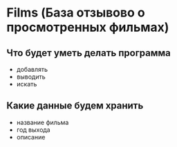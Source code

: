 ﻿# Films (База отзывово о просмотренных фильмах)

## Что будет уметь делать программа

- добавлять
- выводить
- искать

## Какие данные будем хранить

- название фильма
- год выхода
- описание
